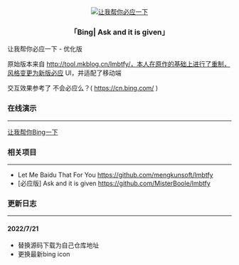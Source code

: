 <p align="center">
<a href="http://bing.jsfinder.cn/" target="_blank">
<img src="https://xqimg.imedao.com/17356a573dac56a3fcbaa935.png" alt="让我帮你必应一下">
</a>
</p>

<h3 align="center"> 「Bing| Ask and it is given」</h3>

让我帮你必应一下 - 优化版

原始版本来自 http://tool.mkblog.cn/lmbtfy/，本人在原作的基础上进行了重制，风格变更为新版必应 UI，并适配了移动端

交互效果参考了 不会必应么？( https://cn.bing.com/ )

### 在线演示
-----

[让我帮你Bing一下](https://lmhymb.zsan.ml/)


### 相关项目
-----

- Let Me Baidu That For You https://github.com/mengkunsoft/lmbtfy
- [必应版] Ask and it is given https://github.com/MisterBoole/lmbtfy

### 更新日志
-----

#### 2022/7/21
- 替换源码下载为自己仓库地址
- 更换最新bing icon